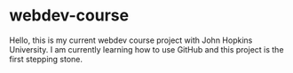 # webdev-course

Hello, this is my current webdev course project with John Hopkins University. 
I am currently learning how to use GitHub and this project is the first stepping stone.
